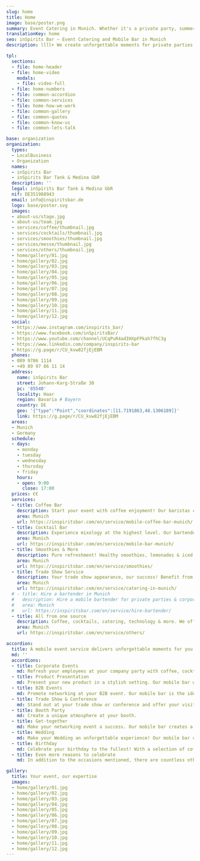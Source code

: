 ```yaml
---
slug: home
title: Home
image: base/poster.png
summary: Event Catering in Munich. Whether it's a private party, summer party, wedding, trade fair event, company celebration or public event, we will create unforgettable moments for you with our mobile, sustainable event service.
translationKey: home
seo: inSpirits Bar – Event Catering and Mobile Bar in Munich
description: llll➤ We create unforgettable moments for private parties, weddings, trade fairs, corporate and public events ✅ with our mobile, sustainable event service.

tpl:
  sections:
  - file: home-header
  - file: home-video
    modals:
    - file: video-full
  - file: home-numbers
  - file: common-accordion
  - file: common-services
  - file: home-how-we-work
  - file: common-gallery
  - file: common-quotes
  - file: common-know-us
  - file: common-lets-talk

base: organization
organization:
  types:
  - LocalBusiness
  - Organization
  names:
  - inSpirits Bar
  - inSpirits Bar Tank & Medina GbR
  description: ''
  legal: inSpirits Bar Tank & Medina GbR
  nif: DE351988943
  email: info@inspiritsbar.de
  logo: base/poster.svg
  images:
  - about-us/stage.jpg
  - about-us/team.jpg
  - services/coffee/thumbnail.jpg
  - services/cocktails/thumbnail.jpg
  - services/smoothies/thumbnail.jpg
  - services/messe/thumbnail.jpg
  - services/others/thumbnail.jpg
  - home/gallery/01.jpg
  - home/gallery/02.jpg
  - home/gallery/03.jpg
  - home/gallery/04.jpg
  - home/gallery/05.jpg
  - home/gallery/06.jpg
  - home/gallery/07.jpg
  - home/gallery/08.jpg
  - home/gallery/09.jpg
  - home/gallery/10.jpg
  - home/gallery/11.jpg
  - home/gallery/12.jpg
  social:
  - https://www.instagram.com/inspirits_bar/
  - https://www.facebook.com/inSpiritsBar/
  - https://www.youtube.com/channel/UCqPuR4adIHXpFPkah7fhC3g
  - https://www.linkedin.com/company/inspirits-bar
  - https://g.page/r/CU_kvw82fjEjEBM
  phones:
  - 089 9786 1114
  - +49 89 97 86 11 14
  address:
    name: inSpirits Bar
    street: Johann-Karg-Straße 30
    pc: '85540'
    locality: Haar
    region: Bavaria # Bayern
    country: DE
    geo: '{"type":"Point","coordinates":[11.7191863,48.1306189]}'
    link: https://g.page/r/CU_kvw82fjEjEBM
  areas:
  - Munich
  - Germany
  schedule:
  - days:
    - monday
    - tuesday
    - wednesday
    - thursday
    - friday
    hours:
    - open: 9:00
      close: 17:00
  prices: €€
  services:
  - title: Coffee Bar
    description: Start your event with coffee enjoyment! Our baristas create unique creations for every occasion. Coffee shop atmosphere for your event.
    area: Munich
    url: https://inspiritsbar.com/en/service/mobile-coffee-bar-munich/
  - title: Cocktail Bar
    description: Experience mixology at the highest level. Our bartenders create unique cocktails with fresh ingredients. Perfect for your event.
    area: Munich
    url: https://inspiritsbar.com/en/service/mobile-bar-munich/
  - title: Smoothies & More
    description: Pure refreshment! Healthy smoothies, lemonades & iced tea for your event. The perfect companion for an energetic day.
    area: Munich
    url: https://inspiritsbar.com/en/service/smoothies/
  - title: Trade Show Service
    description: Your trade show appearance, our success! Benefit from our tailored trade show service in the vicinity of the Munich trade fair.
    area: Munich
    url: https://inspiritsbar.com/en/service/catering-in-munich/
  # - title: Hire a bartender in Munich
  #   description: Hire a mobile bartender for private parties & corporate events Book with professional equipment, regional ingredients and full service from InSpirits Bar.
  #   area: Munich
  #   url: https://inspiritsbar.com/en/service/hire-bartender/
  - title: All from one source
    description: Coffee, cocktails, catering, technology & more. We offer everything for your perfect event. Tell us your wishes, we make them come true.
    area: Munich
    url: https://inspiritsbar.com/en/service/others/

accordion:
  title: A mobile event service delivers unforgettable moments for you.
  md: ''
  accordions:
  - title: Corporate Events 
    md: Refresh your employees at your company party with coffee, cocktails, or smoothies. Our mobile bar is the ideal place for networking and strengthening team spirit.
  - title: Product Presentation 
    md: Present your new product in a stylish setting. Our mobile bar with its diverse drink menu perfectly complements your presentation.
  - title: B2B Events 
    md: Promote networking at your B2B event. Our mobile bar is the ideal meeting place for your business partners, over a cup of coffee or a refreshing cocktail.
  - title: Trade Show & Conference 
    md: Stand out at your trade show or conference and offer your visitors an unforgettable experience. Our mobile bar with its diverse drink menu makes it possible.
  - title: Booth Party 
    md: Create a unique atmosphere at your booth.
  - title: Get-together
    md: Make your networking event a success. Our mobile bar creates a relaxed atmosphere where new contacts can be made over a drink.
  - title: Wedding
    md: Make your Wedding an unforgettable experience! Our mobile bar creates unique cocktails, coffee for the bride, and refreshing smoothies for the guests.
  - title: Birthday 
    md: Celebrate your birthday to the fullest! With a selection of coffee, cocktails, and smoothies, your party will be the highlight.
  - title: Even more reasons to celebrate
    md: In addition to the occasions mentioned, there are countless other reasons to celebrate. Whether it's a private anniversary, a company anniversary, or a special occasion – we are happy to support you in planning and implementing your individual event.

gallery:
  title: Your event, our expertise
  images:
  - home/gallery/01.jpg
  - home/gallery/02.jpg
  - home/gallery/03.jpg
  - home/gallery/04.jpg
  - home/gallery/05.jpg
  - home/gallery/06.jpg
  - home/gallery/07.jpg
  - home/gallery/08.jpg
  - home/gallery/09.jpg
  - home/gallery/10.jpg
  - home/gallery/11.jpg
  - home/gallery/12.jpg
---
```


